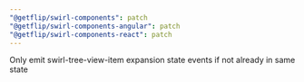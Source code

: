 ```yaml
---
"@getflip/swirl-components": patch
"@getflip/swirl-components-angular": patch
"@getflip/swirl-components-react": patch
---
```


Only emit swirl-tree-view-item expansion state events if not already in same
state
